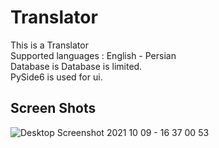 # Translator
This is a Translator\
Supported languages : English - Persian\
Database is Database is limited.\
PySide6 is used for ui.
## Screen Shots
![Desktop Screenshot 2021 10 09 - 16 37 00 53](https://user-images.githubusercontent.com/88179607/136659607-190e88b6-f55b-4510-acc8-70669fe440f2.png)
